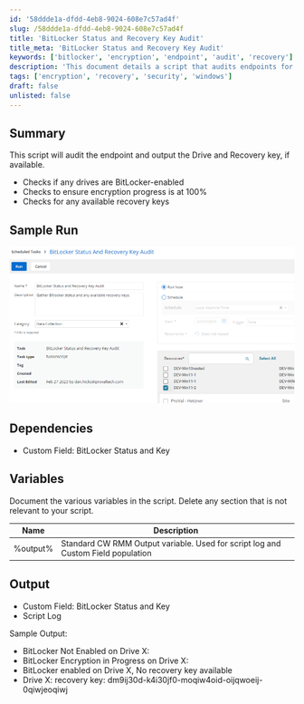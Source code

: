 ```yaml
---
id: '58ddde1a-dfdd-4eb8-9024-608e7c57ad4f'
slug: /58ddde1a-dfdd-4eb8-9024-608e7c57ad4f
title: 'BitLocker Status and Recovery Key Audit'
title_meta: 'BitLocker Status and Recovery Key Audit'
keywords: ['bitlocker', 'encryption', 'endpoint', 'audit', 'recovery']
description: 'This document details a script that audits endpoints for BitLocker status, checking if drives are BitLocker-enabled, ensuring encryption is complete, and retrieving any available recovery keys. It provides a comprehensive overview of the script’s functionality, dependencies, and expected output.'
tags: ['encryption', 'recovery', 'security', 'windows']
draft: false
unlisted: false
---
```


## Summary

This script will audit the endpoint and output the Drive and Recovery key, if available.

- Checks if any drives are BitLocker-enabled
- Checks to ensure encryption progress is at 100%
- Checks for any available recovery keys

## Sample Run

![Sample Run](../../../static/img/BitLocker-Status-and-Recovery-Key-Audit/image_1.png)

## Dependencies

- Custom Field: BitLocker Status and Key

## Variables

Document the various variables in the script. Delete any section that is not relevant to your script.

| Name       | Description                                                                                       |
|------------|---------------------------------------------------------------------------------------------------|
| %output%   | Standard CW RMM Output variable. Used for script log and Custom Field population                 |

## Output

- Custom Field: BitLocker Status and Key
- Script Log

Sample Output:
- BitLocker Not Enabled on Drive X:
- BitLocker Encryption in Progress on Drive X:
- BitLocker enabled on Drive X, No recovery key available
- Drive X: recovery key: dm9ij30d-k4i30jf0-moqiw4oid-oijqwoeij-0qiwjeoqiwj


